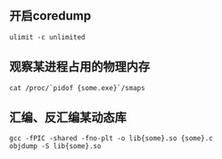## 开启coredump
```
ulimit -c unlimited
```

## 观察某进程占用的物理内存
```
cat /proc/`pidof {some.exe}`/smaps
```

## 汇编、反汇编某动态库
```
gcc -fPIC -shared -fno-plt -o lib{some}.so {some}.c
objdump -S lib{some}.so
```
